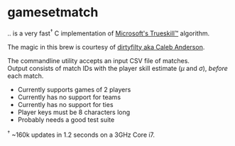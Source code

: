 # gamesetmatch

.. is a very fast<sup>†</sup> C implementation
of [Microsoft's Trueskill™](http://research.microsoft.com/en-us/projects/trueskill/) algorithm.

The magic in this brew is courtesy of [dirtyfilty aka Caleb Anderson](https://github.com/dirtyfilthy).

The commandline utility accepts an input CSV file of matches.<br>
Output consists of match IDs with the player skill estimate (_μ_ and _σ_), _before_ each match.

- Currently supports games of 2 players
- Currently has no support for teams
- Currently has no support for ties
- Player keys must be 8 characters long
- Probably needs a good test suite

<sup>†</sup> ~160k updates in 1.2 seconds on a 3GHz Core i7.
